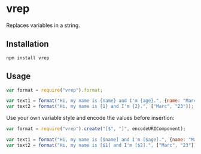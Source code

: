 # vrep

Replaces variables in a string.

## Installation

    npm install vrep

## Usage

```javascript
var format = require("vrep").format;

var text1 = format("Hi, my name is {name} and I'm {age}.", {name: "Marc", age: "23"});
var text2 = format("Hi, my name is {1} and I'm {2}.", ["Marc", "23"]);
```

Use your own variable style and encode the values before insertion:

```javascript
var format = require("vrep").create("[$", "]", encodeURIComponent);

var text1 = format("Hi, my name is [$name] and I'm [$age].", {name: "Marc", age: "23"});
var text2 = format("Hi, my name is [$1] and I'm [$2].", ["Marc", "23"]);
```
